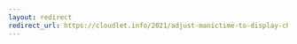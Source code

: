 ```yaml
---
layout: redirect
redirect_url: https://cloudlet.info/2021/adjust-manictime-to-display-chrome-page-records
---
```

